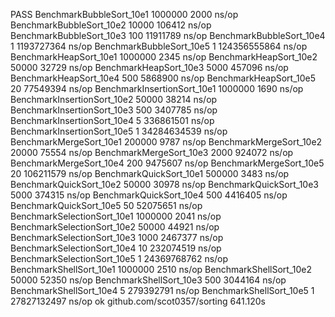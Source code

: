 PASS
BenchmarkBubbleSort_10e1	 1000000	      2000 ns/op
BenchmarkBubbleSort_10e2	   10000	    106412 ns/op
BenchmarkBubbleSort_10e3	     100	  11911789 ns/op
BenchmarkBubbleSort_10e4	       1	1193727364 ns/op
BenchmarkBubbleSort_10e5	       1	124356555864 ns/op
BenchmarkHeapSort_10e1	 1000000	      2345 ns/op
BenchmarkHeapSort_10e2	   50000	     32729 ns/op
BenchmarkHeapSort_10e3	    5000	    457096 ns/op
BenchmarkHeapSort_10e4	     500	   5868900 ns/op
BenchmarkHeapSort_10e5	      20	  77549394 ns/op
BenchmarkInsertionSort_10e1	 1000000	      1690 ns/op
BenchmarkInsertionSort_10e2	   50000	     38214 ns/op
BenchmarkInsertionSort_10e3	     500	   3407785 ns/op
BenchmarkInsertionSort_10e4	       5	 336861501 ns/op
BenchmarkInsertionSort_10e5	       1	34284634539 ns/op
BenchmarkMergeSort_10e1	  200000	      9787 ns/op
BenchmarkMergeSort_10e2	   20000	     75554 ns/op
BenchmarkMergeSort_10e3	    2000	    924072 ns/op
BenchmarkMergeSort_10e4	     200	   9475607 ns/op
BenchmarkMergeSort_10e5	      20	 106211579 ns/op
BenchmarkQuickSort_10e1	  500000	      3483 ns/op
BenchmarkQuickSort_10e2	   50000	     30978 ns/op
BenchmarkQuickSort_10e3	    5000	    374315 ns/op
BenchmarkQuickSort_10e4	     500	   4416405 ns/op
BenchmarkQuickSort_10e5	      50	  52075651 ns/op
BenchmarkSelectionSort_10e1	 1000000	      2041 ns/op
BenchmarkSelectionSort_10e2	   50000	     44921 ns/op
BenchmarkSelectionSort_10e3	    1000	   2467377 ns/op
BenchmarkSelectionSort_10e4	      10	 232074519 ns/op
BenchmarkSelectionSort_10e5	       1	24369768762 ns/op
BenchmarkShellSort_10e1	 1000000	      2510 ns/op
BenchmarkShellSort_10e2	   50000	     52350 ns/op
BenchmarkShellSort_10e3	     500	   3044164 ns/op
BenchmarkShellSort_10e4	       5	 279392791 ns/op
BenchmarkShellSort_10e5	       1	27827132497 ns/op
ok  	github.com/scot0357/sorting	641.120s
